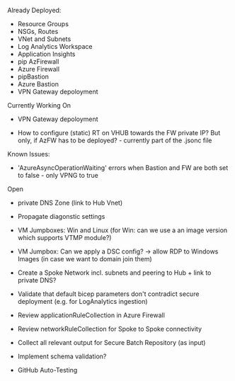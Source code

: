 

Already Deployed: 

- Resource Groups
- NSGs, Routes
- VNet and Subnets
- Log Analytics Workspace
- Application Insights
- pip AzFirewall
- Azure Firewall
- pipBastion
- Azure Bastion
- VPN Gateway depoloyment

Currently Working On 

- VPN Gateway depoloyment


- How to configure (static) RT on VHUB towards the FW private IP? But only, if AzFW has to be deployed? - currently part of the .jsonc file


Known Issues:

- 'AzureAsyncOperationWaiting' errors when Bastion and FW are both set to false - only VPNG to true

Open

- private DNS Zone (link to Hub Vnet)
- Propagate diagonstic settings


- VM Jumpboxes: Win and Linux  (for Win: can we use a an image version which supports VTMP module?)
- VM Jumpbox: Can we apply a DSC config? -> allow RDP to Windows Images (in case we want to domain join them)

- Create a Spoke Network incl. subnets and peering to Hub + link to private DNS?


- Validate that default bicep parameters don't contradict secure deployment (e.g. for LogAnalytics ingestion)
- Review applicationRuleCollection in Azure Firewall
- Review networkRuleCollection for Spoke to Spoke connectivity

- Collect all relevant output for Secure Batch Repository (as input)

- Implement schema validation?
- GitHub Auto-Testing
